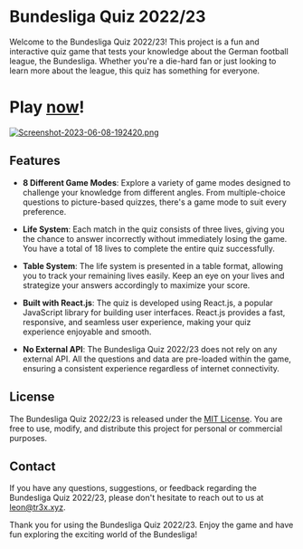 # Bundesliga Quiz 2022/23

Welcome to the Bundesliga Quiz 2022/23! This project is a fun and interactive quiz game that tests your knowledge about the German football league, the Bundesliga. Whether you're a die-hard fan or just looking to learn more about the league, this quiz has something for everyone.

# Play [now](https://bundesliga.tr3x.xyz/)!

[![Screenshot-2023-06-08-192420.png](https://i.postimg.cc/wjckxBRW/Screenshot-2023-06-08-192420.png)](https://postimg.cc/G4tDqdQY)

## Features

- **8 Different Game Modes**: Explore a variety of game modes designed to challenge your knowledge from different angles. From multiple-choice questions to picture-based quizzes, there's a game mode to suit every preference.

- **Life System**: Each match in the quiz consists of three lives, giving you the chance to answer incorrectly without immediately losing the game. You have a total of 18 lives to complete the entire quiz successfully.

- **Table System**: The life system is presented in a table format, allowing you to track your remaining lives easily. Keep an eye on your lives and strategize your answers accordingly to maximize your score.

- **Built with React.js**: The quiz is developed using React.js, a popular JavaScript library for building user interfaces. React.js provides a fast, responsive, and seamless user experience, making your quiz experience enjoyable and smooth.

- **No External API**: The Bundesliga Quiz 2022/23 does not rely on any external API. All the questions and data are pre-loaded within the game, ensuring a consistent experience regardless of internet connectivity.

## License

The Bundesliga Quiz 2022/23 is released under the [MIT License](https://opensource.org/licenses/MIT). You are free to use, modify, and distribute this project for personal or commercial purposes.


## Contact

If you have any questions, suggestions, or feedback regarding the Bundesliga Quiz 2022/23, please don't hesitate to reach out to us at [leon@tr3x.xyz](leon@tr3x.xyz).

Thank you for using the Bundesliga Quiz 2022/23. Enjoy the game and have fun exploring the exciting world of the Bundesliga!
